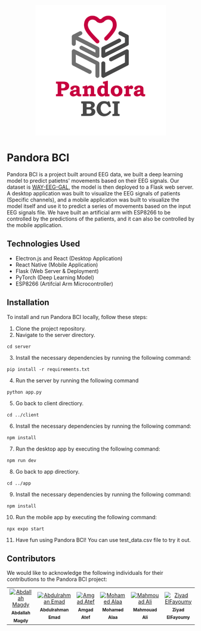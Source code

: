 <div align="center">
  <img src="app/assets/logo.png" height="350px" />
</div>

# Pandora BCI

Pandora BCI is a project built around EEG data, we built a deep learning model to predict patietns' movements based on their EEG signals. Our dataset is [WAY-EEG-GAL](https://www.nature.com/articles/sdata201447), the model is then deployed to a Flask web server. A desktop application was built to visualize the EEG signals of patients (Specific channels), and a mobile application was built to visualize the model itself and use it to predict a series of movements based on the input EEG signals file. We have built an artificial arm with ESP8266 to be controlled by the predictions of the patients, and it can also be controlled by the mobile application.

## Technologies Used

- Electron.js and React (Desktop Application)
- React Native (Mobile Application)
- Flask (Web Server & Deployment)
- PyTorch (Deep Learning Model)
- ESP8266 (Artifcial Arm Microcontroller)

## Installation

To install and run Pandora BCI locally, follow these steps:

1. Clone the project repository.
2. Navigate to the server directory.

```
cd server
```

3. Install the necessary dependencies by running the following command:

```
pip install -r requirements.txt
```

4. Run the server by running the following command

```
python app.py
```

5. Go back to client directiory.

```
cd ../client
```

6. Install the necessary dependencies by running the following command:

```
npm install
```

7. Run the desktop app by executing the following command:

```
npm run dev
```

8. Go back to app directiory.

```
cd ../app
```

9. Install the necessary dependencies by running the following command:

```
npm install
```

10. Run the mobile app by executing the following command:

```
npx expo start
```

11. Have fun using Pandora BCI! You can use test_data.csv file to try it out.

## Contributors

We would like to acknowledge the following individuals for their contributions to the Pandora BCI project:

<table>
  <tr>
    <td align="center">
      <a href="https://github.com/Bodykudo" target="_black">
        <img
          src="https://avatars.githubusercontent.com/u/17731926?v=4"
          width="150px;"
          alt="Abdallah Magdy"
        />
        <br />
        <sub><b>Abdallah Magdy</b></sub></a
      >
    </td>
    <td align="center">
      <a href="https://github.com/abduelrahmanemad" target="_black">
        <img
          src="https://avatars.githubusercontent.com/u/104274128?v=4"
          width="150px;"
          alt="Abdulrahman Emad"
        />
        <br />
        <sub><b>Abdulrahman Emad</b></sub></a
      >
    </td>
    <td align="center">
      <a href="https://github.com/amg-eng" target="_black">
        <img
          src="https://avatars.githubusercontent.com/u/101107538?v=4"
          width="150px;"
          alt="Amgad Atef"
        />
        <br />
        <sub><b>Amgad Atef</b></sub></a
      >
    </td>
    <td align="center">
      <a href="https://github.com/MohamedAlaaAli" target="_black">
        <img
          src="https://avatars.githubusercontent.com/u/94873742?v=4"
          width="150px;"
          alt="Mohamed Alaa"
        />
        <br />
        <sub><b>Mohamed Alaa</b></sub></a
      >
    </td>
    <td align="center">
      <a href="https://github.com/Mahmoudm007" target="_black">
        <img
          src="https://avatars.githubusercontent.com/u/101353088?v=4"
          width="150px;"
          alt="Mahmouad Ali"
        />
        <br />
        <sub><b>Mahmouad Ali</b></sub></a
      >
    </td>
    <td align="center">
      <a href="https://github.com/zoz-hf" target="_black">
        <img
          src="https://avatars.githubusercontent.com/u/99608059?v=4"
          width="150px;"
          alt="Ziyad ElFayoumy"
        />
        <br />
        <sub><b>Ziyad ElFayoumy</b></sub></a
      >
    </td>
  </tr>
</table>
